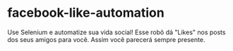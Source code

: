 # facebook-like-automation
Use Selenium e automatize sua vida social! Esse robô dá "Likes" nos posts dos seus amigos para você. Assim você parecerá sempre presente.

